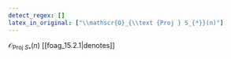 ```yaml
---
detect_regex: []
latex_in_original: ["\\mathscr{O}_{\\text {Proj } S_{*}}(n)"]
---
```

$\mathscr{O}_{\text {Proj } S_{*}}(n)$ [[foag_15.2.1|denotes]] 